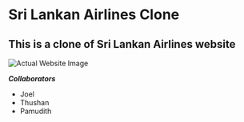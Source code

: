 # Sri Lankan Airlines Clone

## This is a clone of Sri Lankan Airlines website

![Actual Website Image](Assets/Images/Actual-Website-Image.png)

_**Collaborators**_

- Joel
- Thushan
- Pamudith
